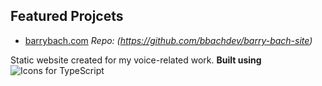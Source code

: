 ## Featured Projcets

- [barrybach.com](https://barrybach.com)
*Repo: (https://github.com/bbachdev/barry-bach-site)*

Static website created for my voice-related work.
**Built using**
![Icons for TypeScript](https://skillicons.dev/icons?i=ts,react,vite,tailwind)

<!--
**bbachdev/bbachdev** is a ✨ _special_ ✨ repository because its `README.md` (this file) appears on your GitHub profile.

Here are some ideas to get you started:

- 🔭 I’m currently working on ...
- 🌱 I’m currently learning ...
- 👯 I’m looking to collaborate on ...
- 🤔 I’m looking for help with ...
- 💬 Ask me about ...
- 📫 How to reach me: ...
- 😄 Pronouns: ...
- ⚡ Fun fact: ...
-->
